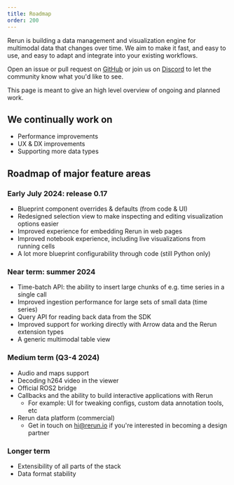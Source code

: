 ```yaml
---
title: Roadmap
order: 200
---
```

Rerun is building a data management and visualization engine for multimodal data that changes over time.
We aim to make it fast, and easy to use, and easy to adapt and integrate into your existing workflows.

Open an issue or pull request on [GitHub](https://github.com/rerun-io/rerun) or join us on [Discord](https://discord.gg/PXtCgFBSmH) to let the community know what you'd like to see.


This page is meant to give an high level overview of ongoing and planned work.

## We continually work on
- Performance improvements
- UX & DX improvements
- Supporting more data types

## Roadmap of major feature areas

### Early July 2024: release 0.17
- Blueprint component overrides & defaults (from code & UI)
- Redesigned selection view to make inspecting and editing visualization options easier
- Improved experience for embedding Rerun in web pages
- Improved notebook experience, including live visualizations from running cells
- A lot more blueprint configurability through code (still Python only)

### Near term: summer 2024
- Time-batch API: the ability to insert large chunks of e.g. time series in a single call
- Improved ingestion performance for large sets of small data (time series)
- Query API for reading back data from the SDK
- Improved support for working directly with Arrow data and the Rerun extension types
- A generic multimodal table view

### Medium term (Q3-4 2024)
- Audio and maps support
- Decoding h264 video in the viewer
- Official ROS2 bridge
- Callbacks and the ability to build interactive applications with Rerun
    - For example: UI for tweaking configs, custom data annotation tools, etc
- Rerun data platform (commercial)
    - Get in touch on hi@rerun.io if you're interested in becoming a design partner

### Longer term
- Extensibility of all parts of the stack
- Data format stability
